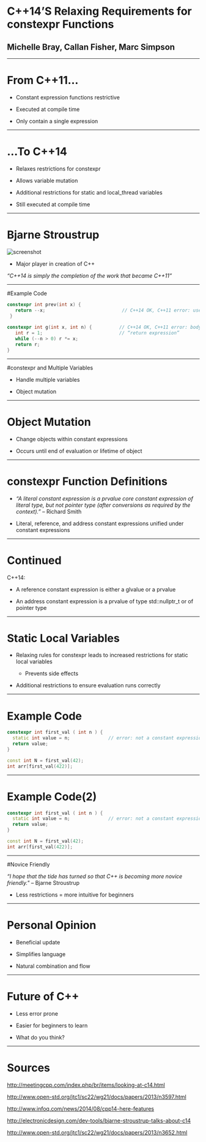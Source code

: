 # C++14’S Relaxing Requirements for constexpr Functions

## Michelle Bray, Callan Fisher, Marc Simpson

------------------

# From C++11…

- Constant expression functions restrictive

- Executed at compile time

- Only contain a single expression

------------------

# …To C++14

- Relaxes restrictions for constexpr

- Allows variable mutation

- Additional restrictions for static and local_thread variables

- Still executed at compile time

------------------

# Bjarne Stroustrup

![screenshot](http://i.imgur.com/fYRLzSm.png?1)

- Major player in creation of C++

*“C++14 is simply the completion of the work that became C++11”*

------------------

#Example Code

```C++
constexpr int prev(int x) {
   return --x;                            // C++14 OK, C++11 error: use of increment
 }   
                     	
constexpr int g(int x, int n) {      	 // C++14 OK, C++11 error: body not just 
   int r = 1;			                 // “return expression”
   while (--n > 0) r *= x;
   return r;
}
```

------------------

#constexpr and Multiple Variables

- Handle multiple variables

- Object mutation

------------------

# Object Mutation

- Change objects within constant expressions

- Occurs until end of evaluation or lifetime of object

------------------

# constexpr Function Definitions

- *“A literal constant expression is a prvalue core constant expression of literal type, but not pointer type (after conversions as required by the context).”* – Richard Smith

- Literal, reference, and address constant expressions unified under constant expressions

------------------

# Continued

C++14:

- A reference constant expression is either a glvalue or a prvalue

- An address constant expression is a prvalue of type std::nullptr_t or of pointer type

------------------
# Static Local Variables

- Relaxing rules for constexpr leads to increased restrictions for static local variables
  - Prevents side effects

- Additional restrictions to ensure evaluation runs correctly

------------------

# Example Code

```C++
constexpr int first_val ( int n ) {
  static int value = n;            	 // error: not a constant expression
  return value;
}

const int N = first_val(42);
int arr[first_val(422)];
```
------------------

# Example Code(2)

```C++
constexpr int first_val ( int n ) {
  static int value = n;            	 // error: not a constant expression
  return value;
}

const int N = first_val(42);
int arr[first_val(422)];
```
------------------

#Novice Friendly

*“I hope that the tide has turned so that C++ is becoming more novice friendly."* – Bjarne Stroustrup

- Less restrictions = more intuitive for beginners

 
------------------

# Personal Opinion

- Beneficial update

- Simplifies language

- Natural combination and flow 

------------------

# Future of C++

- Less error prone

- Easier for beginners to learn

- What do you think?

------------------

# Sources

http://meetingcpp.com/index.php/br/items/looking-at-c14.html
 
http://www.open-std.org/jtc1/sc22/wg21/docs/papers/2013/n3597.html
 
http://www.infoq.com/news/2014/08/cpp14-here-features

http://electronicdesign.com/dev-tools/bjarne-stroustrup-talks-about-c14

http://www.open-std.org/jtc1/sc22/wg21/docs/papers/2013/n3652.html
